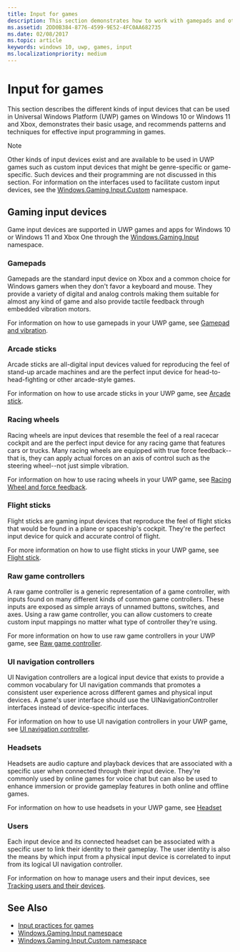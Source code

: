 ```yaml
---
title: Input for games
description: This section demonstrates how to work with gamepads and other input devices for Universal Windows Platform (UWP) games.
ms.assetid: 2DD0B384-8776-4599-9E52-4FC0AA682735
ms.date: 02/08/2017
ms.topic: article
keywords: windows 10, uwp, games, input
ms.localizationpriority: medium
---
```

# Input for games

This section describes the different kinds of input devices that can be used in Universal Windows Platform (UWP) games on Windows 10 or Windows 11 and Xbox, demonstrates their basic usage, and recommends patterns and techniques for effective input programming in games.

> [!NOTE]
> Other kinds of input devices exist and are available to be used in UWP games such as custom input devices that might be genre-specific or game-specific. Such devices and their programming are not discussed in this section. For information on the interfaces used to facilitate custom input devices, see the [Windows.Gaming.Input.Custom](/uwp/api/windows.gaming.input.custom) namespace.

## Gaming input devices

Game input devices are supported in UWP games and apps for Windows 10 or Windows 11 and Xbox One through the [Windows.Gaming.Input](/uwp/api/windows.gaming.input) namespace.

### Gamepads

Gamepads are the standard input device on Xbox and a common choice for Windows gamers when they don't favor a keyboard and mouse. They provide a variety of digital and analog controls making them suitable for almost any kind of game and also provide tactile feedback through embedded vibration motors.

For information on how to use gamepads in your UWP game, see [Gamepad and vibration](gamepad-and-vibration.md).

### Arcade sticks

Arcade sticks are all-digital input devices valued for reproducing the feel of stand-up arcade machines and are the perfect input device for head-to-head-fighting or other arcade-style games.

For information on how to use arcade sticks in your UWP game, see [Arcade stick](arcade-stick.md).

### Racing wheels

Racing wheels are input devices that resemble the feel of a real racecar cockpit and are the perfect input device for any racing game that features cars or trucks. Many racing wheels are equipped with true force feedback--that is, they can apply actual forces on an axis of control such as the steering wheel--not just simple vibration.

For information on how to use racing wheels in your UWP game, see [Racing Wheel and force feedback](racing-wheel-and-force-feedback.md).

### Flight sticks

Flight sticks are gaming input devices that reproduce the feel of flight sticks that would be found in a plane or spaceship's cockpit. They're the perfect input device for quick and accurate control of flight.

For more information on how to use flight sticks in your UWP game, see [Flight stick](flight-stick.md).

### Raw game controllers

A raw game controller is a generic representation of a game controller, with inputs found on many different kinds of common game controllers. These inputs are exposed as simple arrays of unnamed buttons, switches, and axes. Using a raw game controller, you can allow customers to create custom input mappings no matter what type of controller they're using.

For more information on how to use raw game controllers in your UWP game, see [Raw game controller](raw-game-controller.md).

### UI navigation controllers

UI Navigation controllers are a logical input device that exists to provide a common vocabulary for UI navigation commands that promotes a consistent user experience across different games and physical input devices. A game's user interface should use the UINavigationController interfaces instead of device-specific interfaces.

For information on how to use UI navigation controllers in your UWP game, see [UI navigation controller](ui-navigation-controller.md).

### Headsets

Headsets are audio capture and playback devices that are associated with a specific user when connected through their input device. They're commonly used by online games for voice chat but can also be used to enhance immersion or provide gameplay features in both online and offline games.

For information on how to use headsets in your UWP game, see [Headset](headset.md)

### Users

Each input device and its connected headset can be associated with a specific user to link their identity to their gameplay. The user identity is also the means by which input from a physical input device is correlated to input from its logical UI navigation controller.

For information on how to manage users and their input devices, see [Tracking users and their devices](input-practices-for-games.md#tracking-users-and-their-devices).

## See Also

* [Input practices for games](input-practices-for-games.md)
* [Windows.Gaming.Input namespace](/uwp/api/windows.gaming.input)
* [Windows.Gaming.Input.Custom namespace](/uwp/api/windows.gaming.input.custom)